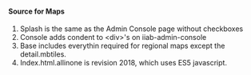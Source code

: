 #### Source for Maps ####
1. Splash is the same as  the Admin Console page without checkboxes
2. Console adds condent to \<div\>'s on iiab-admin-console
3. Base includes everythin required for regional maps except the detail.mbtiles. 
4. Index.html.allinone is revision 2018, which uses ES5 javascript.

